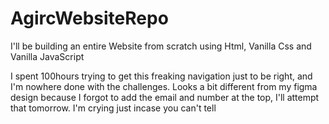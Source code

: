 # AgircWebsiteRepo
 I'll be building an entire Website from scratch using Html, Vanilla Css and Vanilla JavaScript

 I spent 100hours trying to get this freaking navigation just to be right, and I'm nowhere done with the challenges. Looks a bit different from my figma design because I forgot to add the email and number at the top, I'll attempt that tomorrow. I'm crying just incase you can't tell  
